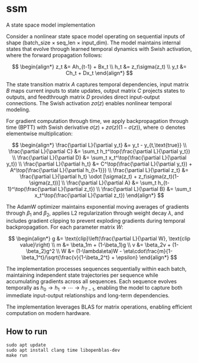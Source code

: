 # ssm
A state space model implementation

Consider a nonlinear state space model operating on sequential inputs of shape (batch_size × seq_len × input_dim). The model maintains internal states that evolve through learned temporal dynamics with Swish activation, where the forward propagation follows:

$$
\begin{align*}
z_t &= Ah_{t-1} + Bx_t \\
h_t &= z_t\sigma(z_t) \\
y_t &= Ch_t + Dx_t
\end{align*}
$$

The state transition matrix $A$ captures temporal dependencies, input matrix $B$ maps current inputs to state updates, output matrix $C$ projects states to outputs, and feedthrough matrix $D$ provides direct input-output connections. The Swish activation $z\sigma(z)$ enables nonlinear temporal modeling.

For gradient computation through time, we apply backpropagation through time (BPTT) with Swish derivative $\sigma(z) + z\sigma(z)(1-\sigma(z))$, where $\odot$ denotes elementwise multiplication:

$$
\begin{align*}
\frac{\partial L}{\partial y_t} &= y_t - y_{t,\text{true}} \\
\frac{\partial L}{\partial C} &= \sum_t h_t^\top(\frac{\partial L}{\partial y_t}) \\
\frac{\partial L}{\partial D} &= \sum_t x_t^\top(\frac{\partial L}{\partial y_t}) \\
\frac{\partial L}{\partial h_t} &= C^\top(\frac{\partial L}{\partial y_t}) + A^\top(\frac{\partial L}{\partial h_{t+1}}) \\
\frac{\partial L}{\partial z_t} &= \frac{\partial L}{\partial h_t} \odot [\sigma(z_t) + z_t\sigma(z_t)(1-\sigma(z_t))] \\
\frac{\partial L}{\partial A} &= \sum_t h_{t-1}^\top(\frac{\partial L}{\partial z_t}) \\
\frac{\partial L}{\partial B} &= \sum_t x_t^\top(\frac{\partial L}{\partial z_t})
\end{align*}
$$

The AdamW optimizer maintains exponential moving averages of gradients through $\beta_1$ and $\beta_2$, applies L2 regularization through weight decay $\lambda$, and includes gradient clipping to prevent exploding gradients during temporal backpropagation. For each parameter matrix $W$:

$$
\begin{align*}
g &= \text{clip}\left(\frac{\partial L}{\partial W}, \text{clip value}\right) \\
m &= \beta_1m + (1-\beta_1)g \\
v &= \beta_2v + (1-\beta_2)g^2 \\
W &= (1-\lambda\eta)W - \eta\cdot\frac{m}{1-\beta_1^t}/\sqrt{\frac{v}{1-\beta_2^t} + \epsilon}
\end{align*}
$$

The implementation processes sequences sequentially within each batch, maintaining independent state trajectories per sequence while accumulating gradients across all sequences. Each sequence evolves temporally as $h_0 \rightarrow h_1 \rightarrow \cdots \rightarrow h_{T-1}$, enabling the model to capture both immediate input-output relationships and long-term dependencies.

The implementation leverages BLAS for matrix operations, enabling efficient computation on modern hardware.

## How to run
```
sudo apt update
sudo apt install clang time libopenblas-dev
make run
```